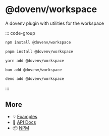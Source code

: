 # @dovenv/workspace

A dovenv plugin with utilities for the workspace

::: code-group

```bash [npm]
npm install @dovenv/workspace
```

```bash [pnpm]
pnpm install @dovenv/workspace
```

```bash [yarn]
yarn add @dovenv/workspace
```

```bash [bun]
bun add @dovenv/workspace
```

```bash [deno]
deno add @dovenv/workspace
```

:::


## More

- 💡 [Examples](examples.md)
- 📖 [API Docs](api.md)
- 📦 [NPM](https://www.npmjs.com/package/@dovenv/workspace)
